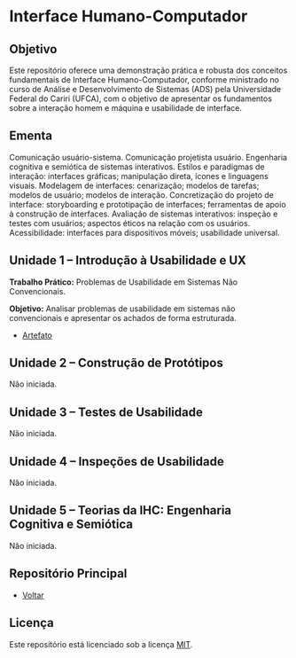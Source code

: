 # Interface Humano-Computador

## Objetivo
Este repositório oferece uma demonstração prática e robusta dos conceitos fundamentais de Interface Humano-Computador, conforme ministrado no curso de Análise e Desenvolvimento de Sistemas (ADS) pela Universidade Federal do Cariri (UFCA), com o objetivo de apresentar os fundamentos sobre a interação homem e máquina e usabilidade de interface.

## Ementa
Comunicação usuário-sistema. Comunicação projetista usuário. Engenharia cognitiva e semiótica de sistemas interativos. Estilos e paradigmas de interação: interfaces gráficas; manipulação direta, ícones e linguagens visuais. Modelagem de interfaces: cenarização; modelos de tarefas; modelos de usuário; modelos de interação. Concretização do projeto de interface: storyboarding e prototipação de interfaces; ferramentas de apoio à construção de interfaces. Avaliação de sistemas interativos: inspeção e testes com usuários; aspectos éticos na relação com os usuários. Acessibilidade: interfaces para dispositivos móveis; usabilidade universal.

## Unidade 1 – Introdução à Usabilidade e UX
**Trabalho Prático:** Problemas de Usabilidade em Sistemas Não Convencionais.

**Objetivo:** Analisar problemas de usabilidade em sistemas não convencionais e apresentar os achados de forma estruturada.

* [Artefato](https://docs.google.com/presentation/d/1HHqtAFtXYHbKrblI5pHXoYqp1ikC2rmPdSvW2mPA7WY/pub?start=false&loop=false&delayms=3000)
## Unidade 2 – Construção de Protótipos
Não iniciada.

## Unidade 3 – Testes de Usabilidade
Não iniciada.

## Unidade 4 – Inspeções de Usabilidade
Não iniciada.

## Unidade 5 – Teorias da IHC: Engenharia Cognitiva e Semiótica
Não iniciada.

## Repositório Principal
* [Voltar](https://github.com/devitruvius/college-repository)

## Licença

Este repositório está licenciado sob a licença [MIT](https://choosealicense.com/licenses/mit/).
